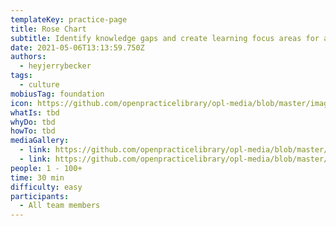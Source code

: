 ```yaml
---
templateKey: practice-page
title: Rose Chart
subtitle: Identify knowledge gaps and create learning focus areas for all team members
date: 2021-05-06T13:13:59.750Z
authors:
  - heyjerrybecker
tags:
  - culture
mobiusTag: foundation
icon: https://github.com/openpracticelibrary/opl-media/blob/master/images/Needs%20an%20Image.png?raw=true
whatIs: tbd
whyDo: tbd
howTo: tbd
mediaGallery:
  - link: https://github.com/openpracticelibrary/opl-media/blob/master/images/Rose%20Chart%20Example.png?raw=true
  - link: https://github.com/openpracticelibrary/opl-media/blob/master/Rose%20Chart%20Blank.png?raw=true
people: 1 - 100+
time: 30 min
difficulty: easy
participants:
  - All team members
---
```

